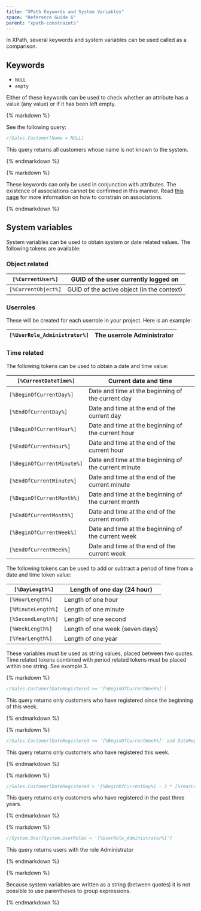 ```yaml
---
title: "XPath Keywords and System Variables"
space: "Reference Guide 6"
parent: "xpath-constraints"
---
```



In XPath, several keywords and system variables can be used called as a comparison.

## Keywords

*   `NULL`
*   `empty`

Either of these keywords can be used to check whether an attribute has a value (any value) or if it has been left empty.

<div class="alert alert-info">{% markdown %}

See the following query:

```java
//Sales.Customer[Name = NULL]
```

This query returns all customers whose name is not known to the system.

{% endmarkdown %}</div><div class="alert alert-warning">{% markdown %}

These keywords can only be used in conjunction with attributes. The existence of associations cannot be confirmed in this manner. Read [this page](xpath-constraints) for more information on how to constrain on associations.

{% endmarkdown %}</div>

## System variables

System variables can be used to obtain system or date related values. The following tokens are available:

### Object related

| `[%CurrentUser%]` | GUID of the user currently logged on |
| --- | --- |
| `[%CurrentObject%]` | GUID of the active object (in the context) |

### Userroles

These will be created for each userrole in your project. Here is an example:

| `[%UserRole_Administrator%]` | The userrole Administrator |
| --- | --- |

### Time related

The following tokens can be used to obtain a date and time value:

| `[%CurrentDateTime%]` | Current date and time |
| --- | --- |
| `[%BeginOfCurrentDay%]` | Date and time at the beginning of the current day |
| `[%EndOfCurrentDay%]` | Date and time at the end of the current day |
| `[%BeginOfCurrentHour%]` | Date and time at the beginning of the current hour |
| `[%EndOfCurrentHour%]` | Date and time at the end of the current hour |
| `[%BeginOfCurrentMinute%]` | Date and time at the beginning of the current minute |
| `[%EndOfCurrentMinute%]` | Date and time at the end of the current minute |
| `[%BeginOfCurrentMonth%]` | Date and time at the beginning of the current month |
| `[%EndOfCurrentMonth%]` | Date and time at the end of the current month |
| `[%BeginOfCurrentWeek%]` | Date and time at the beginning of the current week |
| `[%EndOfCurrentWeek%]` | Date and time at the end of the current week |

The following tokens can be used to add or subtract a period of time from a date and time token value:

| `[%DayLength%]` | Length of one day (24 hour) |
| --- | --- |
| `[%HourLength%]` | Length of one hour |
| `[%MinuteLength%]` | Length of one minute |
| `[%SecondLength%]` | Length of one second |
| `[%WeekLength%]` | Length of one week (seven days) |
| `[%YearLength%]` | Length of one year |

These variables must be used as string values, placed between two quotes. Time related tokens combined with period related tokens must be placed within one string. See example 3.

<div class="alert alert-info">{% markdown %}

```java
//Sales.Customer[DateRegistered >= '[%BeginOfCurrentWeek%]']
```

This query returns only customers who have registered since the beginning of this week.

{% endmarkdown %}</div><div class="alert alert-info">{% markdown %}

```java
//Sales.Customer[DateRegistered >= '[%BeginOfCurrentWeek%]' and DateRegistered < '[%EndOfCurrentWeek%]']
```

This query returns only customers who have registered this week.

{% endmarkdown %}</div><div class="alert alert-info">{% markdown %}

```java
//Sales.Customer[DateRegistered > '[%BeginOfCurrentDay%] - 3 * [%YearLength%]']
```

This query returns only customers who have registered in the past three years.

{% endmarkdown %}</div><div class="alert alert-info">{% markdown %}

```java
//System.User[System.UserRoles = '[%UserRole_Administrator%]']
```

This query returns users with the role Administrator

{% endmarkdown %}</div><div class="alert alert-warning">{% markdown %}

Because system variables are written as a string (between quotes) it is not possible to use parentheses to group expressions.

{% endmarkdown %}</div>
